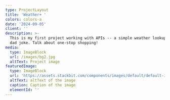 ```yaml
---
type: ProjectLayout
title: 'Weather+ '
colors: colors-a
date: '2024-09-05'
client: ''
description: >-
  This is my first project working with APIs -- a simple weather lookup and a
  dad joke. Talk about one-stop shopping!
media:
  type: ImageBlock
  url: /images/bg2.jpg
  altText: Project image
featuredImage:
  type: ImageBlock
  url: 'https://assets.stackbit.com/components/images/default/default-image.png'
  altText: altText of the image
  caption: Caption of the image
  elementId: ''
---
```

